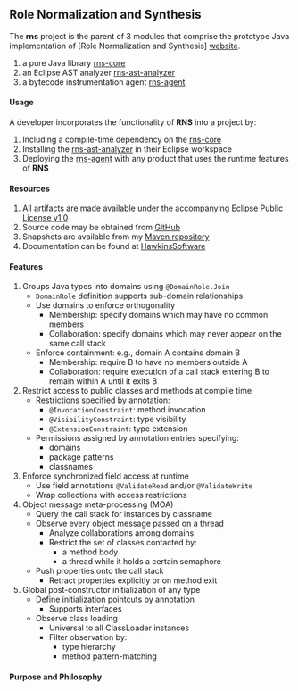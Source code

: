  
Role Normalization and Synthesis
--------------------------------

The **rns** project is the parent of 3 modules that comprise 
the prototype Java implementation of 
[Role Normalization and Synthesis] [website]. 

[website]: http://www.hawkinssoftware.net/oss/rns

1. a pure Java library [rns-core]
2. an Eclipse AST analyzer [rns-ast-analyzer]
3. a bytecode instrumentation agent [rns-agent]

[rns-core]: https://github.com/byron-hawkins/org.hawkinssoftware.rns-core/blob/master/rns-core/README.md
[rns-ast-analyzer]: https://github.com/byron-hawkins/org.hawkinssoftware.rns-ast-analyzer/blob/master/rns-ast-analyzer/README.md
[rns-agent]: https://github.com/byron-hawkins/org.hawkinssoftware.rns-agent/blob/master/rns-agent/README.md

#### Usage

A developer incorporates the functionality of **RNS** into a
project by:

1. Including a compile-time dependency on the [rns-core]
2. Installing the [rns-ast-analyzer] in their Eclipse workspace
3. Deploying the [rns-agent] with any product that uses the 
   runtime features of **RNS**

#### Resources

1. All artifacts are made available under the accompanying
   [Eclipse Public License v1.0][License]
2. Source code may be obtained from [GitHub]
3. Snapshots are available from my [Maven repository][snapshots]
4. Documentation can be found at [HawkinsSoftware][website]   

[License]: http://www.eclipse.org/legal/epl-v10.html
[GitHub]: https://www.github.com/byron-hawkins
[snapshots]: https://www.github.com/byron-hawkins/snapshots
   
#### Features

1. Groups Java types into domains using `@DomainRole.Join`
    * `DomainRole` definition supports sub-domain relationships
    * Use domains to enforce orthogonality
        + Membership: specify domains which may have no common 
          members
        + Collaboration: specify domains which may never appear
          on the same call stack
    * Enforce containment: e.g., domain A contains domain B
        + Membership: require B to have no members outside A
        + Collaboration: require execution of a call stack 
          entering B to remain within A until it exits B
1. Restrict access to public classes and methods at compile time
    * Restrictions specified by annotation:
        + `@InvocationConstraint`: method invocation
        + `@VisibilityConstraint`: type visibility
        + `@ExtensionConstraint`: type extension
    * Permissions assigned by annotation entries specifying:
        + domains
        + package patterns
        + classnames
1. Enforce synchronized field access at runtime
    * Use field annotations `@ValidateRead` and/or `@ValidateWrite`
    * Wrap collections with access restrictions
1. Object message meta-processing (MOA)
    * Query the call stack for instances by classname
    * Observe every object message passed on a thread
        + Analyze collaborations among domains
        + Restrict the set of classes contacted by:
            - a method body
            - a thread while it holds a certain semaphore
    * Push properties onto the call stack
        + Retract properties explicitly or on method exit
1. Global post-constructor initialization of any type 
    * Define initialization pointcuts by annotation
        + Supports interfaces
    * Observe class loading
    	+ Universal to all ClassLoader instances
    	+ Filter observation by:
    		- type hierarchy
    		- method pattern-matching 

#### Purpose and Philosophy 

      



